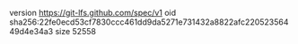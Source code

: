 version https://git-lfs.github.com/spec/v1
oid sha256:22fe0ecd53cf7830ccc461dd9da5271e731432a8822afc22052356449d4e34a3
size 52558
